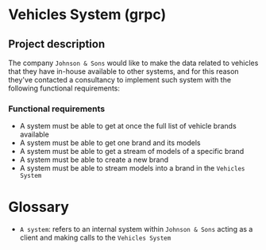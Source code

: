 # Vehicles System (grpc)

## Project description

The company `Johnson & Sons` would like to make the data related to vehicles that they have in-house available to other systems,
and for this reason they've contacted a consultancy to implement such system with the following functional requirements:

### Functional requirements

- A system must be able to get at once the full list of vehicle brands available
- A system must be able to get one brand and its models
- A system must be able to get a stream of models of a specific brand
- A system must be able to create a new brand
- A system must be able to stream models into a brand in the `Vehicles System`

# Glossary

- `A system`: refers to an internal system within `Johnson & Sons` acting as a client and making calls to the `Vehicles System`